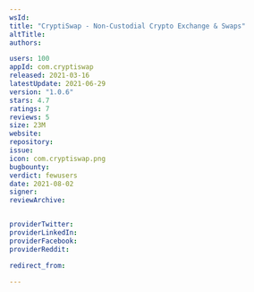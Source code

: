 ```yaml
---
wsId: 
title: "CryptiSwap - Non-Custodial Crypto Exchange & Swaps"
altTitle: 
authors:

users: 100
appId: com.cryptiswap
released: 2021-03-16
latestUpdate: 2021-06-29
version: "1.0.6"
stars: 4.7
ratings: 7
reviews: 5
size: 23M
website: 
repository: 
issue: 
icon: com.cryptiswap.png
bugbounty: 
verdict: fewusers
date: 2021-08-02
signer: 
reviewArchive:


providerTwitter: 
providerLinkedIn: 
providerFacebook: 
providerReddit: 

redirect_from:

---
```



